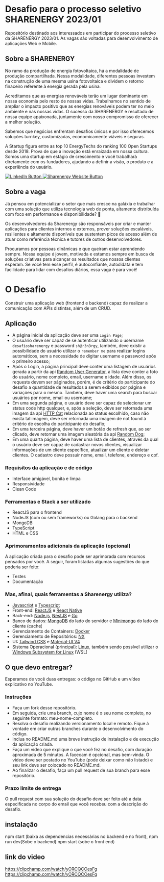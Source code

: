 # Desafio para o processo seletivo SHARENERGY 2023/01

Repositório destinado aos interessados em participar do processo seletivo da SHARENERGY 2023/01. As vagas são voltadas para desenvolvimento de aplicações Web e Mobile.

## Sobre a SHARENERGY

No ramo da produção de energia fotovoltaica, há a modalidade de produção compartilhada. Nessa modalidade, diferentes pessoas investem na construção de uma mesma usina fotovoltaica e dividem o retorno finaceiro referente à energia gerada pela usina.

Acreditamos que as energias renováveis terão um lugar dominante em nossa economia pelo resto de nossas vidas. Trabalhamos no sentido de ampliar o impacto positivo que as energias renováveis podem ter no meio ambiente e nas nossas vidas. O sucesso da SHARENERGY é resultado de nossa equipe apaixonada, juntamente com nosso compromisso de oferecer a melhor solução.

Sabemos que negócios enfrentam desafios únicos e por isso oferecemos soluções turnkey, customizadas, economicamente viáveis e seguras.

A Startup figura entre as top 10 EnergyTechs do ranking 100 Open Startups desde 2018. Prova de que a inovação está enraizada em nossa cultura. Somos uma startup em estágio de crescimento e você trabalhará diretamente com os fundadores, ajudando a definir a visão, o produto e a experiência do usuário.

<p align="left">
  <a href="https://www.linkedin.com/company/sharenergy-brasil/">
    <img src="https://img.shields.io/badge/LinkedIn-%230077B5.svg?&style=flat-square&logo=linkedin&logoColor=white" alt="LinkedIn Button">
  </a>
  <a href="https://sharenergy.com.br/">
    <img src="https://img.shields.io/badge/-Website-red" alt="Sharenergy Website Button">
  </a>
</p>

## Sobre a vaga

Já pensou em potencializar o setor que mais cresce na galáxia e trabalhar com uma solução que utiliza tecnologia web de ponta, altamente distribuída com foco em performance e disponibilidade? 👀

Os desenvolvedores da Sharenergy são responsáveis por criar e manter aplicações para clientes internos e externos, prover soluções escaláveis, resilientes e altamente disponíveis que sustentem picos de acesso além de atuar como referência técnica e tutores de outros desenvolvedores.

Procuramos por pessoas dinâmicas e que queiram estar aprendendo sempre. Nossa equipe é jovem, motivada e estamos sempre em busca de soluções criativas para alcançar os resultados que nossos clientes esperam. Se você tem esse perfil, é autoconfiante, autodidata e tem facilidade para lidar com desafios diários, essa vaga é para você!

# O Desafio

Construir uma aplicação web (frontend e backend) capaz de realizar a comunicação com APIs distintas, além de um CRUD.

## Aplicação

- A página inicial da aplicação deve ser uma `Login Page`;
- O usuário deve ser capaz de se autenticar utilizando o username `desafiosharenergy` e password `sh@r3n3rgy`, também, deve existir a possibilidade do usuário utilizar o `remember me` para realizar logins automáticos, sem a necessidade de digitar username e password após o primeiro acesso;
- Após o Login, a página principal deve conter uma listagem de usuários gerada a partir da api [Random User Generator](https://randomuser.me/), a lista deve conter a foto do usuário, nome completo, email, username e idade. Além disso, os requests devem ser páginados, porém, é de critério do participante do desafio a quantidade de resultados a serem exibidos por página e variações para o mesmo. Também, deve haver uma search para buscar usuários por nome, email ou username;
- Em uma segunda página, o usuário deve ser capaz de selecionar um status code http qualquer, e, após a seleção, deve ser retornada uma imagem da api [HTTP Cat](https://http.cat/) relacionada ao status escolhido, caso não exista tal imagem, deve ser retornada uma imagem de not found à critério de escolha do participante do desafio;
- Em uma terceira página, deve haver um botão de refresh que, ao ser clicado, deve retornar uma imagem aleatória da api [Random Dog](https://random.dog/);
- Em uma quarta página, deve haver uma lista de clientes, através da qual o usuário deve ser capaz de cadastrar novos clientes, visualizar informações de um cliente específico, atualizar um cliente e deletar clientes. O cadastro deve possuir nome, email, telefone, endereço e cpf.

### Requisitos da aplicação e de código

- Interface amigável, bonita e limpa
- Responsividade
- Clean Code

### Ferramentas e Stack a ser utilizado

- ReactJS para o frontend
- NodeJS (com ou sem frameworks) ou Golang para o backend
- MongoDB
- TypeScript
- HTML e CSS

### Aprimoramentos adicionais da aplicação (opcional)

A aplicação criada para o desafio pode ser aprimorada com recursos pensados por você. A seguir, foram listadas algumas sugestões do que poderia ser feito:

- Testes
- Documentação

### Mas, afinal, quais ferramentas a Sharenergy utiliza?

* [Javascript](https://developer.mozilla.org/pt-BR/docs/Web/JavaScript) e [Typescript](https://www.typescriptlang.org/)
* Front-end: [ReactJS](https://reactjs.org/) e [React Native](https://reactnative.dev/)
* Back-end: [Node.js](https://nodejs.org/en/), [NestJS](https://nestjs.com/) e [Go](https://golang.org/)
* Banco de dados: [MongoDB](https://www.mongodb.com/) do lado do servidor e [Minimongo](https://guide.meteor.com/collections.html) do lado do cliente (cache)
* Gerenciamento de Containers: [Docker](https://www.docker.com/)
* Gerenciamento de Repositórios: [NX](https://nx.dev/)
* UI: [Tailwind CSS](https://tailwindcss.com/) e [Material-UI V4](https://v4.mui.com/)
* Sistema Operacional (principal): [Linux](https://www.linux.org/), também sendo possível utilizar o [Windows Subsystem for Linux](https://docs.microsoft.com/en-us/windows/wsl/) (WSL)

## O que devo entregar?

Esperamos de você duas entregas: o código no GitHub e um vídeo explicativo no YouTube.

### Instruções

- Faça um fork desse repositório.
- Em seguida, crie uma branch, cujo nome é o seu nome completo, no seguinte formato: meu-nome-completo.
- Resolva o desafio realizando versionamento local e remoto. Fique à vontade em criar outras branches durante o desenvolvimento do código.
- Inclua no README.md uma breve instrução de instalação e de execução da aplicação criada.
- Faça um vídeo que explique o que você fez no desafio, com duração aproximada de 5 minutos. A facecam é opcional, mas bem-vinda. O vídeo deve ser postado no YouTube (pode deixar como não listado) e seu link deve ser colocado no README.md.
- Ao finalizar o desafio, faça um pull request de sua branch para esse repositório.

### Prazo limite de entrega

O pull request com sua solução do desafio deve ser feito até a data especificada no corpo do email que você recebeu com a descrição do desafio.

## instalação

npm start (baixa as dependencias necessárias no backend e no front),
npm run dev(Sobe o backend)
npm start (sobe o front end)

## link do video
https://clipchamp.com/watch/yOROQCOesFg
https://clipchamp.com/watch/yOROQCOesFg
